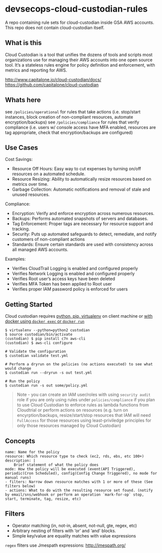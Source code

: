 # devsecops-cloud-custodian-rules
A repo containing rule sets for cloud-custodian inside GSA AWS accounts. This repo does not contain cloud-custodian itself.

## What is this
Cloud Custodian is a tool that unifies the dozens of tools and scripts most organizations use for managing their AWS
accounts into one open source tool. It’s a stateless rules engine for policy definition and enforcement, with metrics and reporting for AWS.

http://www.capitalone.io/cloud-custodian/docs/
https://github.com/capitalone/cloud-custodian

## Whats here
see `/policies/operational` for rules that take actions (i.e. stop/start instances, block creation of non-compliant resources, automate encryption/backups)
see `/policies/compliance` for rules that verify compliance (i.e. users w/ console access have MFA enabled, resources are tag appropriate, check that encryption/backups are configured)

## Use Cases
Cost Savings:
* Resource Off Hours: Easy way to cut expenses by turning on/off resources on a automated schedule.
* Resource Resizing: Ability to automatically resize resources based on metrics over time.
* Garbage Collection: Automatic notifications and removal of stale and unused resources.

Compliance:
* Encryption: Verify and enforce encryption across numerous resources.
* Backups: Performs automated snapshots of servers and databases.
* Tag Enforcement: Proper tags are necessary for resource support and tracking.
* Security: Puts up automated safeguards to detect, remediate, and notify customers of non-compliant actions
* Standards: Ensure certain standards are used with consistency across all managed AWS accounts.

Examples:
* Verifies CloudTrail Logging is enabled and configured properly
* Verifies Network Logging is enabled and configured properly
* Verifies Root user’s access keys have been deleted
* Verifies MFA Token has been applied to Root user
* Verifies proper IAM password policy is enforced for users

## Getting Started
Cloud custodian requires [python, pip, virtualenv](https://virtualenv.pypa.io/en/stable/installation/) on client machine or [with docker using `docker exec` or `docker run`](https://github.com/capitalone/cloud-custodian/blob/master/Dockerfile) 

```
$ virtualenv --python=python2 custodian
$ source custodian/bin/activate
(custodian) $ pip install c7n aws-cli
(custodian) $ aws-cli configure

# Validate the configuration
$ custodian validate test.yml

# Perform a dryrun on the policies (no actions executed) to see what would change
$ custodian run --dryrun -s out test.yml

# Run the policy
$ custodian run -s out some/policy.yml
```
>Note - you can create an IAM user/roles with using `security audit` role if you are only using rules under `policies/compliance`
if you plan to use Cloud Custodian to enforce rules as lambda functions from Cloudtrial or perform actions on resources (e.g. turn on encyrption/backups, resize/start/stop resources that IAM will need `FullAccess` for those resources using least-priviledge principles for only those resources managed by Cloud Custodian)

## Concepts
```
name: Name for the policy
resource: Which resource type to check (ec2, rds, ebs, etc 100+)
description: |
    Brief statement of what the policy does
mode: How the policy will be executed (event(API Triggered), periodic(Cron Scheduled), config(Config Change Triggered), no mode for manual runs)
- filters: Narrow down resource matches with 1 or more of these (See filters below)
- actions: What to do with the resulting resource set found. (notify by email/sns/webhook or perform an operation `mark-for-op` stop, start, terminate, tag, resize, etc)
```

## Filters

* Operator matching (in, not-in, absent, not-null, gte, regex, etc)
* Arbitrary nesting of filters with ‘or’ and ‘and’ blocks.
* Simple key/value are equality matches with value expressions

`regex` fliters use Jmespath expressions: http://jmespath.org/
